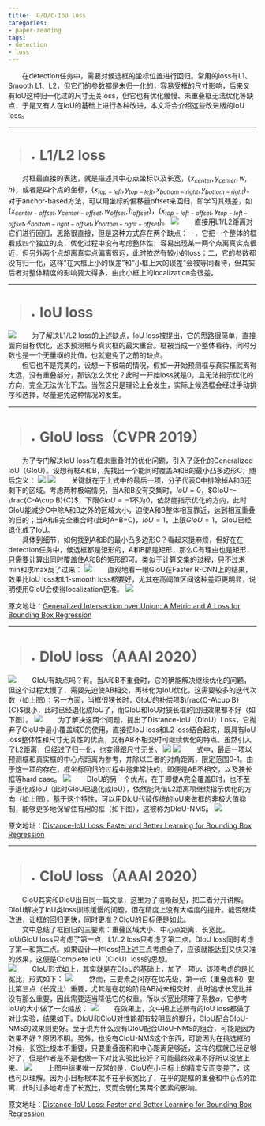 ```yaml
---
title:  G/D/C-IoU loss
categories:
- paper-reading
tags:
- detection
- loss
---
```


&emsp;&emsp;在detection任务中，需要对候选框的坐标位置进行回归。常用的loss有L1、Smooth L1、L2，但它们的参数都是未归一化的，容易受框的尺寸影响，后来又有IoU这种归一化过的尺寸无关loss，但它也有优化缓慢、未重叠框无法优化等缺点，于是又有人在IoU的基础上进行各种改进，本文将会介绍这些改进版的IoU loss。
<!-- more -->

***
>+ # L1/L2 loss

&emsp;&emsp;对框最直接的表达，就是描述其中心点坐标以及长宽，$\lbrace x_{center},y_{center},w,h \rbrace$，或者是四个点的坐标，$\lbrace x_{top-left},y_{top-left},x_{bottom-right},y_{bottom-right}\rbrace$。对于anchor-based方法，可以用坐标的偏移量offset来回归，即学习其残差，如$\lbrace x_{center-offset},y_{center-offset},w_{offset},h_{offset} \rbrace$，$\lbrace x_{top-left-offset},y_{top-left-offset},x_{bottom-right-offset},y_{bottom-right-offset}\rbrace$。
![](/assets/images/iou/1.png)
&emsp;&emsp;直接用L1/L2距离对它们进行回归，思路很直接，但是这种方式存在两个缺点：一，它把一个整体的框看成四个独立的点，优化过程中没有考虑整体性，容易出现某一两个点离真实点很近，但另外两个点却离真实点偏离很远，此时依然有较小的loss；二，它的参数都没有归一化，这样“在大框上小的误差”和“小框上大的误差”会被等同看待，但其实后者对整体精度的影响要大得多，由此小框上的localization会很差。

***
>+ # IoU loss

![](/assets/images/iou/2.png)
&emsp;&emsp;为了解决L1/L2 loss的上述缺点，IoU loss被提出，它的思路很简单，直接面向目标优化，追求预测框与真实框的最大重合。框被当成一个整体看待，同时分数也是一个无量纲的比值，也就避免了之前的缺点。  
&emsp;&emsp;但它也不是完美的，设想一下极端的情况，假如一开始预测框与真实框就离得太远，没有重叠部分，那该怎么优化？此时一开始loss就是0，且无法指示优化的方向，完全无法优化下去。当然这只是理论上会发生，实际上候选框会经过手动排序和选择，尽量避免这种情况的发生。

***
>+ # GIoU loss（CVPR 2019）

&emsp;&emsp;为了专门解决IoU loss在框未重叠时的优化问题，引入了泛化的Generalized IoU（GIoU）。设想有框A和B，先找出一个能同时覆盖A和B的最小凸多边形C，随后定义：
![](/assets/images/iou/4.png)
![](/assets/images/iou/3.png)
&emsp;&emsp;关键就在于上式中的最后一项，分子代表C中排除掉A和B还剩下的区域。考虑两种极端情况，当A和B没有交集时，$IoU=0$，$GIoU=-\frac{C-A\cup B}{C}$，下限$GIoU=-1$不为0，依然能指示优化的方向，此时GIoU能减少C中除A和B之外的区域大小，迫使A和B整体相互靠近，达到相互重叠的目的；当A和B完全重合时(此时A=B=C)，$IoU=1$，上限$GIoU=1$，GIoU已经退化成了IoU。  
&emsp;&emsp;具体到细节，如何找到A和B的最小凸多边形C？看起来挺麻烦，但好在在detection任务中，候选框都是矩形的，A和B都是矩形，那么C有理由也是矩形，只需要计算出同时覆盖住A和B的矩形即可。类似于计算交集的过程，只不过求min和求max反了过来：
![](/assets/images/iou/5.png)
&emsp;&emsp;直观地看一眼GIoU在Faster R-CNN上的结果，效果比IoU loss和L1-smooth loss都要好，尤其在高阈值区间这种差距更明显，说明使用GIoU会使得localization更准。
![](/assets/images/iou/6.png)


原文地址：[Generalized Intersection over Union: A Metric and A Loss for Bounding Box Regression](http://openaccess.thecvf.com/content_CVPR_2019/papers/Rezatofighi_Generalized_Intersection_Over_Union_A_Metric_and_a_Loss_for_CVPR_2019_paper.pdf)

***
>+ # DIoU loss（AAAI 2020）

![](/assets/images/iou/7.png)
&emsp;&emsp;GIoU有缺点吗？有。当A和B不重叠时，它的确能解决继续优化的问题，但这个过程太慢了，需要先迫使AB相交，再转化为IoU优化，这需要较多的迭代次数（如上图）；另一方面，当框很狭长时，GIoU的补偿项$\frac{C-A\cup B}{C}$很小，此时已经退化成IoU了，而GIoU和IoU对狭长框的回归效果都不好（如下图）。
![](/assets/images/iou/8.png)
&emsp;&emsp;为了解决这两个问题，提出了Distance-IoU（DIoU）Loss，它抛弃了GIoU中最小覆盖域C的使用，直接把IoU loss和L2 loss结合起来，既具有IoU loss整体性和尺寸无关性的优点，又有AB不相交时可继续优化的特点。虽然引入了L2距离，但经过了归一化，也变得跟尺寸无关。
![](/assets/images/iou/9.png)
![](/assets/images/iou/10.png)
&emsp;&emsp;式中，最后一项以预测框和真实框的中心点距离为参考，并除以二者的对角距离，限定范围0-1。由于这一项的存在，框坐标回归的过程中是非常快的，即便是AB不相交，以及狭长框等hard case。
![](/assets/images/iou/11.png)
&emsp;&emsp;DIoU的另一个优点，在于即使A完全覆盖B时，也不至于退化成IoU（此时GIoU已退化成IoU），依然能凭借L2距离项继续指示优化的方向（如上图）。基于这个特性，可以用DIoU代替传统的IoU来做框的非极大值抑制，能够更多地保留住有用的框（如下图），这被称为DIoU-NMS。
![](/assets/images/iou/15.png)


原文地址：[Distance-IoU Loss: Faster and Better Learning for Bounding Box Regression](https://www.aaai.org/Papers/AAAI/2020GB/AAAI-ZhengZ.1082.pdf)

***
>+ # CIoU loss（AAAI 2020）

&emsp;&emsp;CIoU其实和DIoU出自同一篇文章，这里为了清晰起见，把二者分开讲解。DIoU解决了IoU类loss训练缓慢的问题，但在精度上没有大幅度的提升。能否继续改进，让框的回归更快，同时更准？CIoU的目标便是如此。  
&emsp;&emsp;文中总结了框回归的三要素：重叠区域大小、中心点距离、长宽比。IoU/GIoU loss只考虑了第一点，L1/L2 loss只考虑了第二点，DIoU loss同时考虑了第一和第二点。如果设计一种loss把上述三点考虑全了，应该就能达到又快又准的效果，这便是Complete IoU（CIoU）loss的思想。  
![](/assets/images/iou/12.png)
&emsp;&emsp;CIoU形式如上，其实就是在DIoU的基础上，加了一项$\upsilon$，该项考虑的是长宽比，形式如下：
![](/assets/images/iou/13.png)
&emsp;&emsp;然而，三要素之间存在优先级，第一点（重叠面积）要比第三点（长宽比）重要，尤其是在初始阶段AB尚未相交时，此时追求长宽比并没有那么重要，因此需要适当降低它的权重。所以长宽比项带了系数$\alpha$，它参考IoU的大小做了一次缩放：
![](/assets/images/iou/14.png)
&emsp;&emsp;在效果上，文中把上述所有的IoU loss都做了对比实验，结果如下。DIoU和CIoU对性能都有较明显的提升，CIoU配合DIoU-NMS的效果则更好。至于说为什么没有DIoU配合DIoU-NMS的组合，可能是因为效果不好？原因不明。另外，也没有CIoU-NMS这个东西，可能因为在挑选框的时候，长宽比根本不重要，只要重叠面积和中心距离足够近，这样的框就已经足够好了，但是作者是不是也做一下对比实验比较好？可能最终效果不好所以没放上来。
![](/assets/images/iou/16.png)
&emsp;&emsp;上图中结果唯一反常的是，CIoU在小目标上的精度反而变差了，这也可以理解。因为小目标根本就不在乎长宽比了，在乎的是框的重叠和中心点的距离，此时过多地考虑了长宽比，反而会弱化另两个因素的影响。


原文地址：[Distance-IoU Loss: Faster and Better Learning for Bounding Box Regression](https://www.aaai.org/Papers/AAAI/2020GB/AAAI-ZhengZ.1082.pdf)

